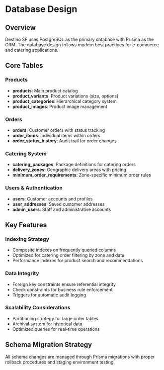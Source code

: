 # Database Design

## Overview

Destino SF uses PostgreSQL as the primary database with Prisma as the ORM. The database design follows modern best practices for e-commerce and catering applications.

## Core Tables

### Products

- **products**: Main product catalog
- **product_variants**: Product variations (size, options)
- **product_categories**: Hierarchical category system
- **product_images**: Product image management

### Orders

- **orders**: Customer orders with status tracking
- **order_items**: Individual items within orders
- **order_status_history**: Audit trail for order changes

### Catering System

- **catering_packages**: Package definitions for catering orders
- **delivery_zones**: Geographic delivery areas with pricing
- **minimum_order_requirements**: Zone-specific minimum order rules

### Users & Authentication

- **users**: Customer accounts and profiles
- **user_addresses**: Saved customer addresses
- **admin_users**: Staff and administrative accounts

## Key Features

### Indexing Strategy

- Composite indexes on frequently queried columns
- Optimized for catering order filtering by zone and date
- Performance indexes for product search and recommendations

### Data Integrity

- Foreign key constraints ensure referential integrity
- Check constraints for business rule enforcement
- Triggers for automatic audit logging

### Scalability Considerations

- Partitioning strategy for large order tables
- Archival system for historical data
- Optimized queries for real-time operations

## Schema Migration Strategy

All schema changes are managed through Prisma migrations with proper rollback procedures and staging environment testing.
